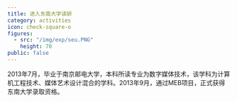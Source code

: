 ```yaml
---
title: 进入东南大学读研
category: activities
icon: check-square-o
figures:
  - src: "/img/exp/seu.PNG"
    height: 70
public: false
---
```


2013年7月，毕业于南京邮电大学，本科所读专业为数字媒体技术，该学科为计算机工程技术、媒体艺术设计混合的学科。2013年9月，通过MEB项目，正式获得东南大学录取资格。
